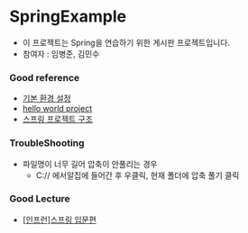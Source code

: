 # SpringExample
- 이 프로젝트는 Spring을 연습하기 위한 게시판 프로젝트입니다.
- 참여자 : 임병준, 김민수

### Good reference
- [기본 환경 설정](https://freestrokes.tistory.com/78?category=1073732)
- [hello world project](https://examples.javacodegeeks.com/enterprise-java/spring/boot/spring-boot-hello-world-example/)
- [스프링 프로젝트 구조](https://jayviii.tistory.com/15)

### TroubleShooting
- 파일명이 너무 길어 압축이 안풀리는 경우
  - C:// 에서알집에 들어간 후 우클릭, 현재 폴더에 압축 풀기 클릭

### Good Lecture
- [[인프런]스프링 입문편](https://www.inflearn.com/course/spring/dashboard)
